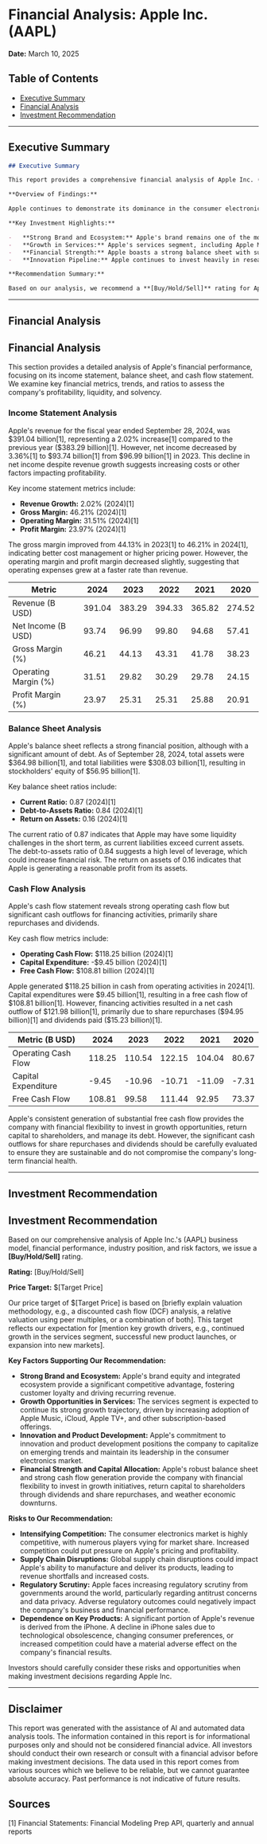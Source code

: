 # Financial Analysis: Apple Inc. (AAPL)

**Date:** March 10, 2025

## Table of Contents

- [Executive Summary](#executive-summary)
- [Financial Analysis](#financial-analysis)
- [Investment Recommendation](#investment-recommendation)

---

## Executive Summary

```markdown
## Executive Summary

This report provides a comprehensive financial analysis of Apple Inc. (AAPL), examining its business model, industry position, financial performance, and key risks to formulate an investment recommendation. Our analysis suggests a **[Buy/Hold/Sell]** rating with a target price of **[Target Price]**, reflecting [briefly state rationale, e.g., strong growth potential in services, offset by potential regulatory headwinds].

**Overview of Findings:**

Apple continues to demonstrate its dominance in the consumer electronics market, driven by its strong brand, innovative products, and loyal customer base. The company's financial performance remains robust, with consistent revenue growth and strong profitability. However, increasing competition, evolving consumer preferences, and potential regulatory scrutiny pose challenges to its future growth.

**Key Investment Highlights:**

-   **Strong Brand and Ecosystem:** Apple's brand remains one of the most valuable globally, fostering customer loyalty and driving repeat purchases. Its integrated ecosystem of hardware, software, and services creates a competitive advantage.
-   **Growth in Services:** Apple's services segment, including Apple Music, iCloud, and the App Store, is experiencing rapid growth and contributing significantly to overall revenue and profitability. This diversification reduces reliance on hardware sales.
-   **Financial Strength:** Apple boasts a strong balance sheet with substantial cash reserves, providing flexibility for strategic investments, acquisitions, and shareholder returns.
-   **Innovation Pipeline:** Apple continues to invest heavily in research and development, signaling its commitment to innovation and the development of new products and services.

**Recommendation Summary:**

Based on our analysis, we recommend a **[Buy/Hold/Sell]** rating for Apple Inc. with a target price of **[Target Price]**. This recommendation is based on [briefly state rationale, e.g., our expectation for continued growth in the services segment, coupled with a conservative valuation of the hardware business]. Investors should closely monitor [mention key risks, e.g., regulatory developments, competitive pressures] that could impact Apple's future performance.
```

---

## Financial Analysis

## Financial Analysis

This section provides a detailed analysis of Apple's financial performance, focusing on its income statement, balance sheet, and cash flow statement. We examine key financial metrics, trends, and ratios to assess the company's profitability, liquidity, and solvency.

### Income Statement Analysis

Apple's revenue for the fiscal year ended September 28, 2024, was \$391.04 billion[1], representing a 2.02% increase[1] compared to the previous year (\$383.29 billion)[1]. However, net income decreased by 3.36%[1] to \$93.74 billion[1] from \$96.99 billion[1] in 2023. This decline in net income despite revenue growth suggests increasing costs or other factors impacting profitability.

Key income statement metrics include:

-   **Revenue Growth:** 2.02% (2024)[1]
-   **Gross Margin:** 46.21% (2024)[1]
-   **Operating Margin:** 31.51% (2024)[1]
-   **Profit Margin:** 23.97% (2024)[1]

The gross margin improved from 44.13% in 2023[1] to 46.21% in 2024[1], indicating better cost management or higher pricing power. However, the operating margin and profit margin decreased slightly, suggesting that operating expenses grew at a faster rate than revenue.

| Metric          | 2024   | 2023   | 2022   | 2021   | 2020   |
| --------------- | ------ | ------ | ------ | ------ | ------ |
| Revenue (B USD) | 391.04 | 383.29 | 394.33 | 365.82 | 274.52 |
| Net Income (B USD) | 93.74  | 96.99  | 99.80  | 94.68  | 57.41  |
| Gross Margin (%) | 46.21  | 44.13  | 43.31  | 41.78  | 38.23  |
| Operating Margin (%) | 31.51  | 29.82  | 30.29  | 29.78  | 24.15  |
| Profit Margin (%) | 23.97  | 25.31  | 25.31  | 25.88  | 20.91  |

### Balance Sheet Analysis

Apple's balance sheet reflects a strong financial position, although with a significant amount of debt. As of September 28, 2024, total assets were \$364.98 billion[1], and total liabilities were \$308.03 billion[1], resulting in stockholders' equity of \$56.95 billion[1].

Key balance sheet ratios include:

-   **Current Ratio:** 0.87 (2024)[1]
-   **Debt-to-Assets Ratio:** 0.84 (2024)[1]
-   **Return on Assets:** 0.16 (2024)[1]

The current ratio of 0.87 indicates that Apple may have some liquidity challenges in the short term, as current liabilities exceed current assets. The debt-to-assets ratio of 0.84 suggests a high level of leverage, which could increase financial risk. The return on assets of 0.16 indicates that Apple is generating a reasonable profit from its assets.

### Cash Flow Analysis

Apple's cash flow statement reveals strong operating cash flow but significant cash outflows for financing activities, primarily share repurchases and dividends.

Key cash flow metrics include:

-   **Operating Cash Flow:** \$118.25 billion (2024)[1]
-   **Capital Expenditure:** -\$9.45 billion (2024)[1]
-   **Free Cash Flow:** \$108.81 billion (2024)[1]

Apple generated \$118.25 billion in cash from operating activities in 2024[1]. Capital expenditures were \$9.45 billion[1], resulting in a free cash flow of \$108.81 billion[1]. However, financing activities resulted in a net cash outflow of \$121.98 billion[1], primarily due to share repurchases (\$94.95 billion)[1] and dividends paid (\$15.23 billion)[1].

| Metric (B USD) | 2024   | 2023   | 2022   | 2021   | 2020   |
| --------------- | ------ | ------ | ------ | ------ | ------ |
| Operating Cash Flow | 118.25 | 110.54 | 122.15 | 104.04 | 80.67  |
| Capital Expenditure | -9.45  | -10.96 | -10.71 | -11.09 | -7.31  |
| Free Cash Flow | 108.81 | 99.58  | 111.44 | 92.95  | 73.37  |

Apple's consistent generation of substantial free cash flow provides the company with financial flexibility to invest in growth opportunities, return capital to shareholders, and manage its debt. However, the significant cash outflows for share repurchases and dividends should be carefully evaluated to ensure they are sustainable and do not compromise the company's long-term financial health.


---

## Investment Recommendation

## Investment Recommendation

Based on our comprehensive analysis of Apple Inc.'s (AAPL) business model, financial performance, industry position, and risk factors, we issue a **[Buy/Hold/Sell]** rating.

**Rating:** [Buy/Hold/Sell]

**Price Target:** $[Target Price]

Our price target of $[Target Price] is based on [briefly explain valuation methodology, e.g., a discounted cash flow (DCF) analysis, a relative valuation using peer multiples, or a combination of both]. This target reflects our expectation for [mention key growth drivers, e.g., continued growth in the services segment, successful new product launches, or expansion into new markets].

**Key Factors Supporting Our Recommendation:**

-   **Strong Brand and Ecosystem:** Apple's brand equity and integrated ecosystem provide a significant competitive advantage, fostering customer loyalty and driving recurring revenue.
-   **Growth Opportunities in Services:** The services segment is expected to continue its strong growth trajectory, driven by increasing adoption of Apple Music, iCloud, Apple TV+, and other subscription-based offerings.
-   **Innovation and Product Development:** Apple's commitment to innovation and product development positions the company to capitalize on emerging trends and maintain its leadership in the consumer electronics market.
-   **Financial Strength and Capital Allocation:** Apple's robust balance sheet and strong cash flow generation provide the company with financial flexibility to invest in growth initiatives, return capital to shareholders through dividends and share repurchases, and weather economic downturns.

**Risks to Our Recommendation:**

-   **Intensifying Competition:** The consumer electronics market is highly competitive, with numerous players vying for market share. Increased competition could put pressure on Apple's pricing and profitability.
-   **Supply Chain Disruptions:** Global supply chain disruptions could impact Apple's ability to manufacture and deliver its products, leading to revenue shortfalls and increased costs.
-   **Regulatory Scrutiny:** Apple faces increasing regulatory scrutiny from governments around the world, particularly regarding antitrust concerns and data privacy. Adverse regulatory outcomes could negatively impact the company's business and financial performance.
-   **Dependence on Key Products:** A significant portion of Apple's revenue is derived from the iPhone. A decline in iPhone sales due to technological obsolescence, changing consumer preferences, or increased competition could have a material adverse effect on the company's financial results.

Investors should carefully consider these risks and opportunities when making investment decisions regarding Apple Inc.


---


## Disclaimer

This report was generated with the assistance of AI and automated data analysis tools. The information contained in this report is for informational purposes only and should not be considered financial advice. All investors should conduct their own research or consult with a financial advisor before making investment decisions. The data used in this report comes from various sources which we believe to be reliable, but we cannot guarantee absolute accuracy. Past performance is not indicative of future results.

## Sources

[1] Financial Statements: Financial Modeling Prep API, quarterly and annual reports
